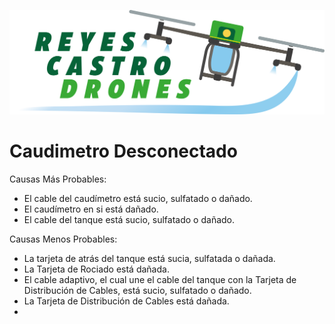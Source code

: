 ![Reyes Castro Drones](../Reyes-Castro-Drones_LOGO.png "Reyes Castro Drones")

# Caudimetro Desconectado

Causas Más Probables:
* El cable del caudímetro está sucio, sulfatado o dañado.
* El caudímetro en si está dañado.
* El cable del tanque está sucio, sulfatado o dañado.

Causas Menos Probables:
* La tarjeta de atrás del tanque está sucia, sulfatada o dañada.
* La Tarjeta de Rociado está dañada.
* El cable adaptivo, el cual une el cable del tanque con la Tarjeta de Distribución de Cables, está sucio, sulfatado o dañado.
* La Tarjeta de Distribución de Cables está dañada.
* 
